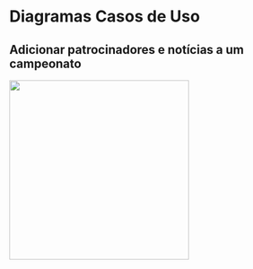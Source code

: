 # Diagramas Casos de Uso

## Adicionar patrocinadores e notícias a um campeonato
<div class="toolgrid">
	<div>
        <img height="320px" src="../imagens/adicionar_patrocinadores.png"> 
    </div>
</div>